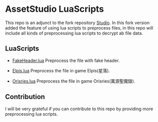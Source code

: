 # AssetStudio LuaScripts

This repo is an adjunct to the fork repository [Studio](https://github.com/AXiX-official/Studio). In this fork version added the feature of using lua scripts to preprocess files, in this repo will include all kinds of preprocessing lua scripts to decrypt ab file data.

## LuaScripts

- [FakeHeader.lua](./Scripts/FakeHeader.lua)
    Preprocess the file with fake header.

- [Elpis.lua](./Scripts/Elpis.lua)
    Preprocess the file in game Elpis(星落).

- [Orisries.lua](./Scripts/Orisries.lua)
    Preprocess the file in game Orisries(萬源聖魔錄).

## Contribution

I will be very grateful if you can contribute to this repo by providing more preprocessing lua scripts.
